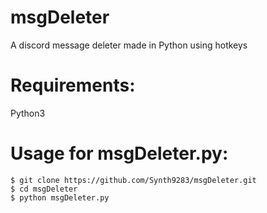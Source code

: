 # msgDeleter
A discord message deleter made in Python using hotkeys

# Requirements:
Python3

# Usage for msgDeleter.py:
```
$ git clone https://github.com/Synth9283/msgDeleter.git
$ cd msgDeleter
$ python msgDeleter.py
```
